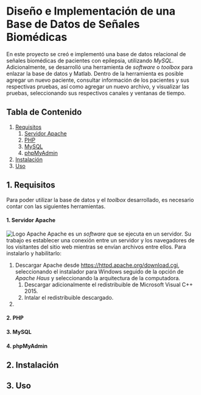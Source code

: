 # Diseño e Implementación de una Base de Datos de Señales Biomédicas

En este proyecto se creó e implementó una base de datos relacional de señales biomédicas de pacientes con epilepsia, utilizando *MySQL*. Adicionalmente, se desarrolló una herramienta de *software* o *toolbox* para enlazar la base de datos y Matlab. Dentro de la herramienta es posible agregar un nuevo paciente, consultar información de los pacientes y sus respectivas pruebas, así como agregar un nuevo archivo, y visualizar las pruebas, seleccionando sus respectivos canales y ventanas de tiempo.

## Tabla de Contenido
1. [Requisitos](##Requisitos)
    1. [Servidor Apache](###Servidor-Apache)
    2. [PHP](###PHP)
    3. [MySQL](###MySQL)
    4. [phpMyAdmin](###phpMyAdmin)
2. [Instalación](##Instalación)
3. [Uso](##Uso)

## 1. Requisitos
Para poder utilizar la base de datos y el *toolbox* desarrollado, es necesario contar con las siguientes herramientas.
####  1. Servidor Apache
![](https://github.com/larivera-UVG/Datos-Epilepsia/tree/master/Base%20de%20Datos/Im%C3%A1genes%20-%20ReadMe/apache.jpg "Logo Apache")
Apache es un *software* que se ejecuta en un servidor. Su trabajo es establecer una conexión entre un servidor y los navegadores de los visitantes del sitio web mientras se envían archivos entre ellos. Para instalarlo y habilitarlo:
1. Descargar Apache desde https://httpd.apache.org/download.cgi, seleccionando el instalador para Windows seguido de la opción de *Apache Haus* y seleccionando la arquitectura de la computadora.
   1. Descargar adicionalmente el redistribuible de Microsoft Visual C++ 2015.
   2. Intalar el redistribuible descargado.
2. 
####  2. PHP
####  3. MySQL
####  4. phpMyAdmin

## 2. Instalación

## 3. Uso
